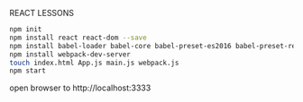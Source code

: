 REACT LESSONS

```bash
npm init
npm install react react-dom --save
npm install babel-loader babel-core babel-preset-es2016 babel-preset-react
npm install webpack-dev-server
touch index.html App.js main.js webpack.js
npm start
```

open browser to http://localhost:3333
